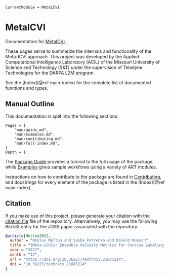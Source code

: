 ```@meta
CurrentModule = MetaICVI
```

# MetaICVI

Documentation for [MetaICVI](https://github.com/AP6YC/MetaICVI.jl).

These pages serve to summarize the internals and functionality of the Meta-ICVI approach.
This project was developed by the Applied Computational Intelligence Laboratory (ACIL) of the Missouri University of Science and Technology (S&T) under the supervision of Teledyne Technologies for the DARPA L2M program.

See the [Index](@ref main-index) for the complete list of documented functions and types.

## Manual Outline

This documentation is split into the following sections:

```@contents
Pages = [
    "man/guide.md",
    "man/examples.md",
    "man/contributing.md",
    "man/full-index.md",
]
Depth = 1
```

The [Package Guide](@ref) provides a tutorial to the full usage of the package, while [Examples](@ref) gives sample workflows using a variety of ART modules.

Instructions on how to contribute to the package are found in [Contributing](@ref), and docstrings for every element of the package is listed in the [Index](@ref main-index).

## Citation

If you make use of this project, please generate your citation with the [citation file](../../CITATION.cff) file of the repository.
Alternatively, you may use the following BibTeX entry for the JOSS paper associated with the repository:

```bibtex
@article{Melton2022,
  author = "Niklas Melton and Sasha Petrenko and Donald Wunsch",
  title = "{Meta-iCVIs: Ensemble Validity Metrics for Concise Labeling of Correct, Under- or Over-Partitioning in Streaming Clustering}",
  year = "2022",
  month = "12",
  url = "https://doi.org/10.36227/techrxiv.21685214",
  doi = "10.36227/techrxiv.21685214"
}
```
